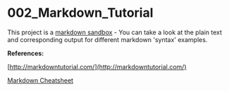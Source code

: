 # 002_Markdown_Tutorial
This project is a [markdown sandbox](https://github.com/mariocpinto/002_Markdown_Tutorial/blob/master/Markdown_Sandbox.md) - You can take a look at the plain text and corresponding output for different markdown 'syntax' examples.

**References:**

[http://markdowntutorial.com/](http://markdowntutorial.com/)

[Markdown Cheatsheet](https://github.com/adam-p/markdown-here/wiki/Markdown-Cheatsheet)

